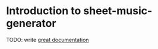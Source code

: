# Introduction to sheet-music-generator

TODO: write [great documentation](http://jacobian.org/writing/what-to-write/)
